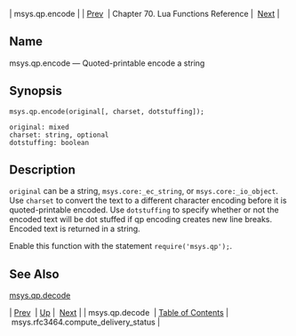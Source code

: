 | msys.qp.encode |
| [Prev](lua.ref.msys.qp.decode)  | Chapter 70. Lua Functions Reference |  [Next](lua.ref.msys.rfc3464.compute_delivery_status) |

<a name="lua.ref.msys.qp.encode"></a>
## Name

msys.qp.encode — Quoted-printable encode a string

<a name="idp18353808"></a>
## Synopsis

`msys.qp.encode(original[, charset, dotstuffing]);`

```
original: mixed
charset: string, optional
dotstuffing: boolean
```
<a name="idp18356864"></a>
## Description

`original` can be a string, `msys.core:_ec_string`, or `msys.core:_io_object`. Use `charset` to convert the text to a different character encoding before it is quoted-printable encoded. Use `dotstuffing` to specify whether or not the encoded text will be dot stuffed if qp encoding creates new line breaks. Encoded text is returned in a string.

Enable this function with the statement `require('msys.qp');`.

<a name="idp18362096"></a>
## See Also

[msys.qp.decode](lua.ref.msys.qp.decode "msys.qp.decode")

| [Prev](lua.ref.msys.qp.decode)  | [Up](lua.function.details) |  [Next](lua.ref.msys.rfc3464.compute_delivery_status) |
| msys.qp.decode  | [Table of Contents](index) |  msys.rfc3464.compute_delivery_status |

